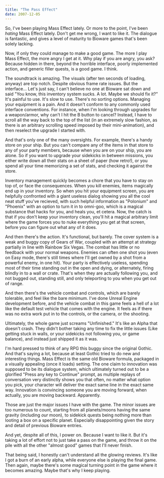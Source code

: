 ```yaml
---
title: "The Pass Effect"
date: 2007-12-05
---
```

So, I've been playing Mass Effect lately. Or more to the point, I've been *hating* Mass Effect lately. Don't get me wrong, I want to like it. The dialogue is fantastic, and gives a level of maturity to Bioware games that's been solely lacking.

Now, if only they could manage to make a good game. The more I play Mass Effect, the more angry I get at it. Why play if you are angry, you ask? Because hidden in there, beyond the horrible interface, poorly implemented action, and generic filler quests, is a good game. I think.

The soundtrack is amazing. The visuals (after ten seconds of loading, anyway) are top notch. Despite obvious frame rate issues. But the interface... Let's just say, I can't believe no one at Bioware sat down and said "You know, this inventory system sucks. A lot. Maybe we should fix it?" It's painful to use. It's slow to use. There's no sorting options. Managing your equipment is a pain. And it doesn't conform to any commonly used interface conventions. For instance, when I'm looking through upgrades for a weapon/armor, why can't I hit the B button to cancel? Instead, I have to scroll all the way back to the top of the list (in an extremely slow fashion, as there is an arbitrary scrolling speed imposed by their mini-animation), and then reselect the upgrade I started with.

And that's only one of the many oversights. For example, there's a handy store on your ship. But you can't compare any of the items in that store to any of your party members, because when you are on your ship, you are alone. So if you want to upgrade your sidekicks in between missions, you either write down all their stats on a sheet of paper (how retro!), or you spend all your time memorizing a set of stats, and checking it against the store.

Inventory management quickly becomes a chore that you have to stay on top of, or face the consequences. When you kill enemies, items magically end up in your inventory. So when you hit your equipment screen, you are helpfully confronted with a giant useless dialog showing you all the cool neat stuff you've recieved, with such helpful information as "Polonium" and "Phoenix" with an option to turn it in to omni-goo, which is a magical substance that hacks for you, and heals you, et cetera. Now, the catch is that if you don't keep your inventory clean, you'll hit a magical arbitrary limit where the game forces you to nuke everything you get at that screen, before you can figure out what any of it does.

And then there's the action. It's functional, but barely. The cover system is a weak and buggy copy of Gears of War, coupled with an attempt at strategy partially in line with Rainbow Six Vegas.  The combat has little or no feedback with your normal weapons. Enemies can often one shot you (even on Easy mode, there's still times where I'll get owned by a shot from a powerful enemy, in one hit). Your party is effectively useless, spending most of their time standing out in the open and dying, or alternately, firing blindly in to a wall or crate. That's when they are actually following you, and not bugged out, standing still, and only teleporting to you when you get out of range.

And then there's the vehicle combat and controls, which are barely tolerable, and feel like the bare minimum. I've done Unreal Engine development before, and the vehicle combat in this game feels a hell of a lot like the default test vehicle that comes with the engine. It feels as if there was no extra work put in to the controls, or the camera, or the shooting.

Ultimately, the whole game just screams "Unfinished." It's like an Alpha that doesn't crash. They didn't bother taking any time to fix the little issues (Like getting stuck in walls, or your sidekicks not following you, or game balance), and instead just shipped it as it was.

I'm hard pressed to think of any RPG this buggy since the original Gothic. And that's saying a lot, because at least Gothic tried to do new and interesting things. Mass Effect is the same old Bioware formula, packaged in a visually appealing (once it loads) setting. The one claim to innovation was supposed to be its dialogue system, which ultimately turned out to be a glorified "Press any key to Continue" prompt, as multiple replays of conversation very distinctly shows you that often, no matter what option you pick, your character will deliver the exact same line in the exact same way. Innovation is convincing someone you are moving forward, when actually, you are moving backward. Apparently.

Those are just the major issues I have with the game. The minor issues are too numerous to count, starting from all planets/moons having the same gravity (including *our* moon), to sidekick quests being nothing more than looting a box on a specific planet. Especially disappointing given the story and detail of previous Bioware entries.

And yet, despite all of this, I power on. Because I want to like it. But it's taking a lot of effort not to just take a pass on the game, and throw it on the pile with all the other "almost good" games that I'll never finish.

That being said, I honestly can't understand all the glowing reviews. It's like I got a burn of an early alpha, while everyone else is playing the final game. Then again, maybe there's some magical turning point in the game where it becomes amazing. Maybe that's why I keep playing.